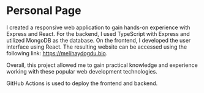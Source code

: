 # Personal Page

I created a responsive web application to gain hands-on experience with Express and React. For the backend, I used TypeScript with Express and utilized MongoDB as the database. On the frontend, I developed the user interface using React. The resulting website can be accessed using the following link: https://melihaydogdu.bio.

Overall, this project allowed me to gain practical knowledge and experience working with these popular web development technologies.

GitHub Actions is used to deploy the frontend and backend.
